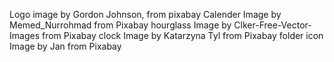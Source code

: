 Logo image by Gordon Johnson, from pixabay
Calender Image by Memed_Nurrohmad from Pixabay
hourglass Image by Clker-Free-Vector-Images from Pixabay
clock Image by Katarzyna Tyl from Pixabay
folder icon Image by Jan from Pixabay
